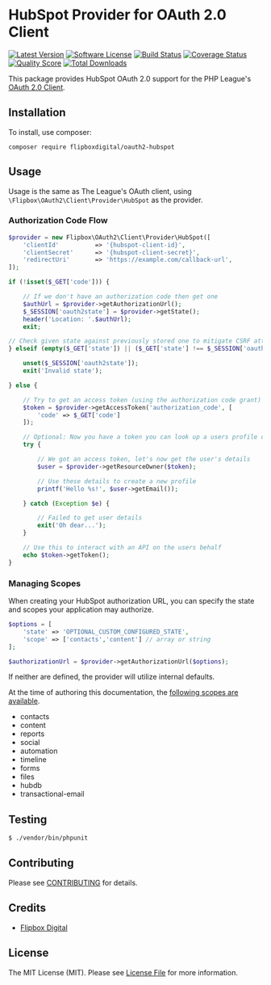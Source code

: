 # HubSpot Provider for OAuth 2.0 Client
[![Latest Version](https://img.shields.io/github/release/flipbox/oauth2-hubspot.svg?style=flat-square)](https://github.com/flipbox/oauth2-hubspot/releases)
[![Software License](https://img.shields.io/badge/license-MIT-brightgreen.svg?style=flat-square)](LICENSE.md)
[![Build Status](https://img.shields.io/travis/flipbox/oauth2-hubspot/master.svg?style=flat-square)](https://travis-ci.org/flipbox/oauth2-hubspot)
[![Coverage Status](https://img.shields.io/scrutinizer/coverage/g/flipbox/oauth2-hubspot.svg?style=flat-square)](https://scrutinizer-ci.com/g/flipbox/oauth2-hubspot/code-structure)
[![Quality Score](https://img.shields.io/scrutinizer/g/flipbox/oauth2-hubspot.svg?style=flat-square)](https://scrutinizer-ci.com/g/flipbox/oauth2-hubspot)
[![Total Downloads](https://img.shields.io/packagist/dt/flipboxdigital/oauth2-hubspot.svg?style=flat-square)](https://packagist.org/packages/league/oauth2-hubspot)

This package provides HubSpot OAuth 2.0 support for the PHP League's [OAuth 2.0 Client](https://github.com/flipbox/oauth2-client).

## Installation

To install, use composer:

```
composer require flipboxdigital/oauth2-hubspot
```

## Usage

Usage is the same as The League's OAuth client, using `\Flipbox\OAuth2\Client\Provider\HubSpot` as the provider.

### Authorization Code Flow

```php
$provider = new Flipbox\OAuth2\Client\Provider\HubSpot([
    'clientId'          => '{hubspot-client-id}',
    'clientSecret'      => '{hubspot-client-secret}',
    'redirectUri'       => 'https://example.com/callback-url',
]);

if (!isset($_GET['code'])) {

    // If we don't have an authorization code then get one
    $authUrl = $provider->getAuthorizationUrl();
    $_SESSION['oauth2state'] = $provider->getState();
    header('Location: '.$authUrl);
    exit;

// Check given state against previously stored one to mitigate CSRF attack
} elseif (empty($_GET['state']) || ($_GET['state'] !== $_SESSION['oauth2state'])) {

    unset($_SESSION['oauth2state']);
    exit('Invalid state');

} else {

    // Try to get an access token (using the authorization code grant)
    $token = $provider->getAccessToken('authorization_code', [
        'code' => $_GET['code']
    ]);

    // Optional: Now you have a token you can look up a users profile data
    try {

        // We got an access token, let's now get the user's details
        $user = $provider->getResourceOwner($token);

        // Use these details to create a new profile
        printf('Hello %s!', $user->getEmail());

    } catch (Exception $e) {

        // Failed to get user details
        exit('Oh dear...');
    }

    // Use this to interact with an API on the users behalf
    echo $token->getToken();
}
```

### Managing Scopes

When creating your HubSpot authorization URL, you can specify the state and scopes your application may authorize.

```php
$options = [
    'state' => 'OPTIONAL_CUSTOM_CONFIGURED_STATE',
    'scope' => ['contacts','content'] // array or string
];

$authorizationUrl = $provider->getAuthorizationUrl($options);
```
If neither are defined, the provider will utilize internal defaults.

At the time of authoring this documentation, the [following scopes are available](https://developers.hubspot.com/docs/methods/oauth2/initiate-oauth-integration#scopes).

- contacts
- content
- reports
- social
- automation
- timeline
- forms
- files
- hubdb
- transactional-email

## Testing

``` bash
$ ./vendor/bin/phpunit
```

## Contributing

Please see [CONTRIBUTING](https://github.com/flipbox/oauth2-hubspot/blob/master/CONTRIBUTING.md) for details.


## Credits

- [Flipbox Digital](https://github.com/flipbox)


## License

The MIT License (MIT). Please see [License File](https://github.com/flipbox/oauth2-hubspot/blob/master/LICENSE) for more information.

